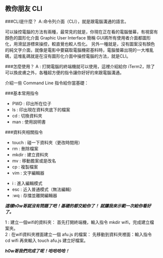 ## 教你朋友 CLI

###CLI是什麼？
Ａ:命令列介面（CLI），就是跟電腦溝通的語言。

可以操控電腦的方法有兩種，最常見的就是，你現在正在看的電腦螢幕，有視窗有顏色的圖形化介面 Graphic User Interface 簡稱 GUI ​將所有使用者介面都圖形化，用滑鼠游標來操控，較直覺也較人性化。
另外一種就是，沒有圖案沒有顏色的純文字介面，就像是電影中要竊取電腦機密基料時，電腦螢幕出現的一大堆亂碼，這堆亂碼就是在沒有圖形化介面中操控電腦的方法，就是CLI。

###怎麼使用？
A : 打開電腦的終端機就可以使用，這裡介紹給你 iTerm2，除了可以換皮膚之外，各種超方便的指令讓你好好的來跟電腦溝通。

介紹一些 Command Line 指令給你當基礎：

###基本常用指令  

 * PWD : 印出所在位子  
 * ls : 印出現在資料夾底下的檔案
 * cd : 切換資料夾
 * man : 使用說明書

###資料夾相關指令
 
 * touch :  碰一下資料夾（更改時間用）
 * rm : 刪除檔案
 * mkdir : 建立資料夾
 * mv : 移動膽案或是改名
 * cp : 複製檔案
 * vim : 文字編輯器 
  - i : 進入編輯模式
  - esc : 近入普通模式（無法編輯）
  - :wq : 存擋並離開編輯器  
 
***這樣h0w哥就沒有問題了吧！基礎的都交給你了！
就讓我來示範一次給你看好了。***

1 : 建立一個wifi的資料夾：
首先打開終端機，輸入指令 mkdir wifi，完成建立檔案夾。  
2 : 在wifi資料夾裡面建立一個 afu.js 的檔案：
先移動到資料夾裡面：輸入指令 cd wifi
再來輸入 touch afu.js 建立好檔案。

***h0w哥我們完成了呢！哈哈哈哈！***